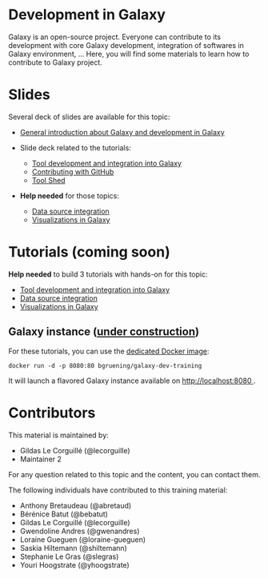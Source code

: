 Development in Galaxy
=====================

Galaxy is an open-source project. Everyone can contribute to its development with core Galaxy development, integration of softwares in Galaxy environment, ...
Here, you will find some materials to learn how to contribute to Galaxy project.


# Slides

Several deck of slides are available for this topic:

- [General introduction about Galaxy and development in Galaxy](http://galaxyproject.github.io/training-material/Dev-Corner/slides/)
- Slide deck related to the tutorials:
    - [Tool development and integration into Galaxy](http://galaxyproject.github.io/training-material/Dev-Corner/slides/tool_integration.html)
    - [Contributing with GitHub](http://galaxyproject.github.io/training-material/Dev-Corner/slides/github_contribution.html)
    - [Tool Shed](http://galaxyproject.github.io/training-material/Dev-Corner/slides/toolshed.html)

- **Help needed** for those topics:
    - [Data source integration](http://galaxyproject.github.io/training-material/Dev-Corner/slides/data_source_integration.html)
    - [Visualizations in Galaxy](http://galaxyproject.github.io/training-material/Dev-Corner/slides/visualizations.html)

# Tutorials (coming soon)

**Help needed** to build 3 tutorials with hands-on for this topic:

- [Tool development and integration into Galaxy](https://github.com/galaxyproject/training-material/issues/74)
- [Data source integration](https://github.com/galaxyproject/training-material/issues/76)
- [Visualizations in Galaxy](https://github.com/galaxyproject/training-material/issues/77)

## Galaxy instance ([under construction](https://github.com/galaxyproject/training-material/issues/78))

For these tutorials, you can use the [dedicated Docker image](docker/README.md):

```
docker run -d -p 8080:80 bgruening/galaxy-dev-training
```

It will launch a flavored Galaxy instance available on
[http://localhost:8080 ](http://localhost:8080).

# Contributors

This material is maintained by:

- Gildas Le Corguillé (@lecorguille)
- Maintainer 2

For any question related to this topic and the content, you can contact them.

The following individuals have contributed to this training material:

- Anthony Bretaudeau (@abretaud)
- Bérénice Batut (@bebatut)
- Gildas Le Corguillé (@lecorguille)
- Gwendoline Andres (@gwenandres)
- Loraine Gueguen (@loraine-gueguen)
- Saskia Hiltemann (@shiltemann)
- Stephanie Le Gras (@slegras)
- Youri Hoogstrate (@yhoogstrate)
